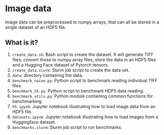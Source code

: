 # Image data

Image data can be preprocessed to numpy arrays, that can all be stored in
a single dataset of an HDF5 file.


## What is it?

1. `create_data.sh`: Bash script to create the dataset.  It will generate
   TIFF files, convert those to numpy array files, store the
   data in an HDF5 files and a Hugging Face dataset of Pytorch tensors.
1. `create_data.slurm`: Slurm job script to create the data set.
1. `data`: directory containing the data.
1. `benchmark_naive.py`: Python script to benchmark reading individual TIFF files.
1. `benchmark_h5.py`: Python script to benchmark HDF5 data reading.
1. `benchmark_utils.py`: Python module containing common functions for benchmarking.
1. `h5.ipynb`: Jupyter notebook illustrating how to load image data from an
   HDF5 file.
1. `datasets.ipynb`: Jupyter notebook illustrating how to load images from a
   Huggingface dataset.
1. `benchmarks.slurm`: Slurm job script to run benchmarks.

